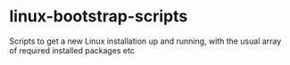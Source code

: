 # linux-bootstrap-scripts
Scripts to get a new Linux installation up and running, with the usual array of required installed packages etc
